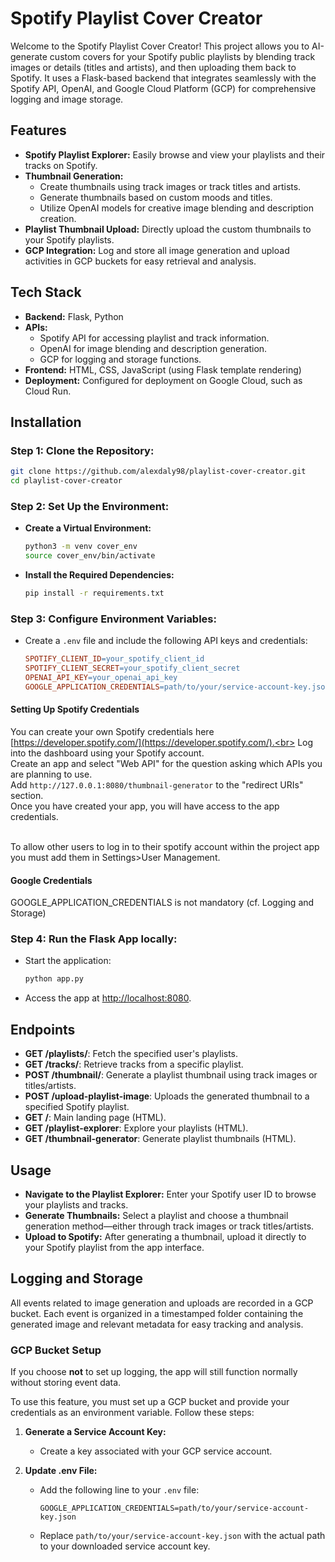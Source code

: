 # Spotify Playlist Cover Creator

Welcome to the Spotify Playlist Cover Creator! This project allows you to AI-generate custom covers for your Spotify public playlists by blending track images or details (titles and artists), and then uploading them back to Spotify. It uses a Flask-based backend that integrates seamlessly with the Spotify API, OpenAI, and Google Cloud Platform (GCP) for comprehensive logging and image storage.

## Features

- **Spotify Playlist Explorer:** Easily browse and view your playlists and their tracks on Spotify.
- **Thumbnail Generation:**
  - Create thumbnails using track images or track titles and artists.
  - Generate thumbnails based on custom moods and titles.
  - Utilize OpenAI models for creative image blending and description creation.
- **Playlist Thumbnail Upload:** Directly upload the custom thumbnails to your Spotify playlists.
- **GCP Integration:** Log and store all image generation and upload activities in GCP buckets for easy retrieval and analysis.

## Tech Stack

- **Backend:** Flask, Python
- **APIs:**
  - Spotify API for accessing playlist and track information.
  - OpenAI for image blending and description generation.
  - GCP for logging and storage functions.
- **Frontend:** HTML, CSS, JavaScript (using Flask template rendering)
- **Deployment:** Configured for deployment on Google Cloud, such as Cloud Run.

## Installation

### Step 1: Clone the Repository:
```bash
git clone https://github.com/alexdaly98/playlist-cover-creator.git
cd playlist-cover-creator
```

### Step 2: Set Up the Environment:

- **Create a Virtual Environment:**
  ```bash
  python3 -m venv cover_env
  source cover_env/bin/activate
  ```

- **Install the Required Dependencies:**
  ```bash
  pip install -r requirements.txt
  ```

### Step 3: Configure Environment Variables:

- Create a `.env` file and include the following API keys and credentials:
  ```makefile
  SPOTIFY_CLIENT_ID=your_spotify_client_id
  SPOTIFY_CLIENT_SECRET=your_spotify_client_secret
  OPENAI_API_KEY=your_openai_api_key
  GOOGLE_APPLICATION_CREDENTIALS=path/to/your/service-account-key.json
  ```

#### Setting Up Spotify Credentials

You can create your own Spotify credentials here [https://developer.spotify.com/](https://developer.spotify.com/).<br>
Log into the dashboard using your Spotify account.<br>
Create an app and select "Web API" for the question asking which APIs you are planning to use.<br>
Add `http://127.0.0.1:8080/thumbnail-generator` to the "redirect URIs" section.<br>
Once you have created your app, you will have access to the app credentials.<br><br>

To allow other users to log in to their spotify account within the project app you must add them in Settings>User Management.

#### Google Credentials
GOOGLE_APPLICATION_CREDENTIALS is not mandatory (cf. Logging and Storage)

### Step 4: Run the Flask App locally:

- Start the application:
  ```bash
  python app.py
  ```

- Access the app at [http://localhost:8080](http://localhost:8080).

## Endpoints

- **GET /playlists/**: Fetch the specified user's playlists.
- **GET /tracks/**: Retrieve tracks from a specific playlist.
- **POST /thumbnail/**: Generate a playlist thumbnail using track images or titles/artists.
- **POST /upload-playlist-image**: Uploads the generated thumbnail to a specified Spotify playlist.
- **GET /**: Main landing page (HTML).
- **GET /playlist-explorer**: Explore your playlists (HTML).
- **GET /thumbnail-generator**: Generate playlist thumbnails (HTML).

## Usage

- **Navigate to the Playlist Explorer:** Enter your Spotify user ID to browse your playlists and tracks.
- **Generate Thumbnails:** Select a playlist and choose a thumbnail generation method—either through track images or track titles/artists.
- **Upload to Spotify:** After generating a thumbnail, upload it directly to your Spotify playlist from the app interface.

## Logging and Storage

All events related to image generation and uploads are recorded in a GCP bucket. Each event is organized in a timestamped folder containing the generated image and relevant metadata for easy tracking and analysis.

### GCP Bucket Setup

If you choose **not** to set up logging, the app will still function normally without storing event data.<br>

To use this feature, you must set up a GCP bucket and provide your credentials as an environment variable. Follow these steps:

1. **Generate a Service Account Key:**
   - Create a key associated with your GCP service account.

2. **Update .env File:**
   - Add the following line to your `.env` file:
     ```plaintext
     GOOGLE_APPLICATION_CREDENTIALS=path/to/your/service-account-key.json
     ```
   - Replace `path/to/your/service-account-key.json` with the actual path to your downloaded service account key.
